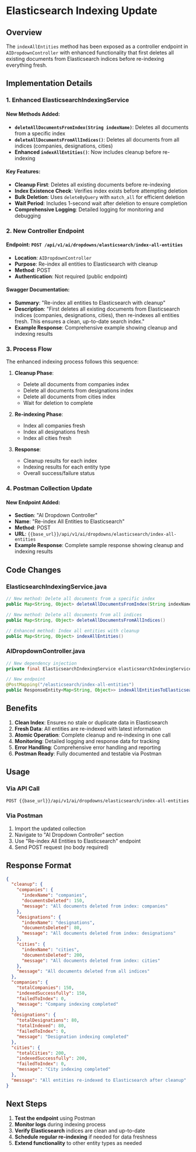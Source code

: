 # Elasticsearch Indexing Update

## Overview

The `indexAllEntities` method has been exposed as a controller endpoint in `AIDropdownController` with enhanced functionality that first deletes all existing documents from Elasticsearch indices before re-indexing everything fresh.

## Implementation Details

### 1. **Enhanced ElasticsearchIndexingService**

#### New Methods Added:

- **`deleteAllDocumentsFromIndex(String indexName)`**: Deletes all documents from a specific index
- **`deleteAllDocumentsFromAllIndices()`**: Deletes all documents from all indices (companies, designations, cities)
- **Enhanced `indexAllEntities()`**: Now includes cleanup before re-indexing

#### Key Features:

- **Cleanup First**: Deletes all existing documents before re-indexing
- **Index Existence Check**: Verifies index exists before attempting deletion
- **Bulk Deletion**: Uses `deleteByQuery` with `match_all` for efficient deletion
- **Wait Period**: Includes 1-second wait after deletion to ensure completion
- **Comprehensive Logging**: Detailed logging for monitoring and debugging

### 2. **New Controller Endpoint**

#### Endpoint: `POST /api/v1/ai/dropdowns/elasticsearch/index-all-entities`

- **Location**: `AIDropdownController`
- **Purpose**: Re-index all entities to Elasticsearch with cleanup
- **Method**: POST
- **Authentication**: Not required (public endpoint)

#### Swagger Documentation:

- **Summary**: "Re-index all entities to Elasticsearch with cleanup"
- **Description**: "First deletes all existing documents from Elasticsearch indices (companies, designations, cities), then re-indexes all entities fresh. This ensures a clean, up-to-date search index."
- **Example Response**: Comprehensive example showing cleanup and indexing results

### 3. **Process Flow**

The enhanced indexing process follows this sequence:

1. **Cleanup Phase**:
   - Delete all documents from companies index
   - Delete all documents from designations index  
   - Delete all documents from cities index
   - Wait for deletion to complete

2. **Re-indexing Phase**:
   - Index all companies fresh
   - Index all designations fresh
   - Index all cities fresh

3. **Response**:
   - Cleanup results for each index
   - Indexing results for each entity type
   - Overall success/failure status

### 4. **Postman Collection Update**

#### New Endpoint Added:

- **Section**: "AI Dropdown Controller"
- **Name**: "Re-index All Entities to Elasticsearch"
- **Method**: POST
- **URL**: `{{base_url}}/api/v1/ai/dropdowns/elasticsearch/index-all-entities`
- **Example Response**: Complete sample response showing cleanup and indexing results

## Code Changes

### ElasticsearchIndexingService.java

```java
// New method: Delete all documents from a specific index
public Map<String, Object> deleteAllDocumentsFromIndex(String indexName)

// New method: Delete all documents from all indices
public Map<String, Object> deleteAllDocumentsFromAllIndices()

// Enhanced method: Index all entities with cleanup
public Map<String, Object> indexAllEntities()
```

### AIDropdownController.java

```java
// New dependency injection
private final ElasticsearchIndexingService elasticsearchIndexingService;

// New endpoint
@PostMapping("/elasticsearch/index-all-entities")
public ResponseEntity<Map<String, Object>> indexAllEntitiesToElasticsearch()
```

## Benefits

1. **Clean Index**: Ensures no stale or duplicate data in Elasticsearch
2. **Fresh Data**: All entities are re-indexed with latest information
3. **Atomic Operation**: Complete cleanup and re-indexing in one call
4. **Monitoring**: Detailed logging and response data for tracking
5. **Error Handling**: Comprehensive error handling and reporting
6. **Postman Ready**: Fully documented and testable via Postman

## Usage

### Via API Call

```bash
POST {{base_url}}/api/v1/ai/dropdowns/elasticsearch/index-all-entities
```

### Via Postman

1. Import the updated collection
2. Navigate to "AI Dropdown Controller" section
3. Use "Re-index All Entities to Elasticsearch" endpoint
4. Send POST request (no body required)

## Response Format

```json
{
  "cleanup": {
    "companies": {
      "indexName": "companies",
      "documentsDeleted": 150,
      "message": "All documents deleted from index: companies"
    },
    "designations": {
      "indexName": "designations", 
      "documentsDeleted": 80,
      "message": "All documents deleted from index: designations"
    },
    "cities": {
      "indexName": "cities",
      "documentsDeleted": 200,
      "message": "All documents deleted from index: cities"
    },
    "message": "All documents deleted from all indices"
  },
  "companies": {
    "totalCompanies": 150,
    "indexedSuccessfully": 150,
    "failedToIndex": 0,
    "message": "Company indexing completed"
  },
  "designations": {
    "totalDesignations": 80,
    "totalIndexed": 80,
    "failedToIndex": 0,
    "message": "Designation indexing completed"
  },
  "cities": {
    "totalCities": 200,
    "indexedSuccessfully": 200,
    "failedToIndex": 0,
    "message": "City indexing completed"
  },
  "message": "All entities re-indexed to Elasticsearch after cleanup"
}
```

## Next Steps

1. **Test the endpoint** using Postman
2. **Monitor logs** during indexing process
3. **Verify Elasticsearch** indices are clean and up-to-date
4. **Schedule regular re-indexing** if needed for data freshness
5. **Extend functionality** to other entity types as needed
